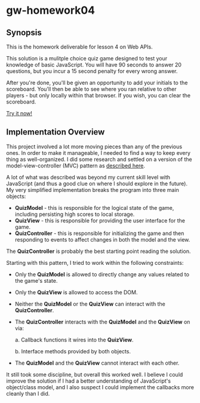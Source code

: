 # gw-homework04

## Synopsis

This is the homework deliverable for lesson 4 on Web APIs.

This solution is a mulitple choice quiz game designed to test your knowledge of basic JavaScript. You will have 90 seconds to answer 20 questions, but you incur a 15 second penalty for every wrong answer.

After you're done, you'll be given an opportunity to add your initials to the scoreboard. You'll then be able to see where you ran relative to other players - but only locally within that browser. If you wish, you can clear the scoreboard.

[Try it now!](https://bryan3023.github.io/gw-homework04/)

## Implementation Overview

This project involved a lot more moving pieces than any of the previous ones. In order to make it manageable, I needed to find a way to keep every thing as well-organized. I did some research and settled on a version of the model-view-controller (MVC) pattern as [described here](https://www.sitepoint.com/mvc-design-pattern-javascript/).

A lot of what was described was beyond my current skill level with JavaScript (and thus a good clue on where I should explore in the future). My very simplified implementation breaks the program into three main objects:

- **QuizModel** - this is responsible for the logical state of the game, including persisting high scores to local storage.
- **QuizView** - this is responsible for providing the user interface for the game.
- **QuizController** - this is responsible for initializing the game and then responding to events to affect changes in both the model and the view.

The **QuizController** is probably the best starting point reading the solution.

Starting with this pattern, I tried to work within the following constraints:

- Only the **QuizModel** is allowed to directly change any values related to the game's state.

- Only the **QuizView** is allowed to access the DOM.

- Neither the **QuizModel** or the **QuizView** can interact with the **QuizController**.

- The **QuizController** interacts with the **QuizModel** and the **QuizView** on via:

  a. Callback functions it wires into the **QuizView**.

  b. Interface methods provided by both objects.

- The **QuizModel** and the **QuizView** cannot interact with each other.

It still took some discipline, but overall this worked well. I believe I could improve the solution if I had a better understanding of JavaScript's object/class model, and I also suspect I could implement the callbacks more cleanly than I did.
